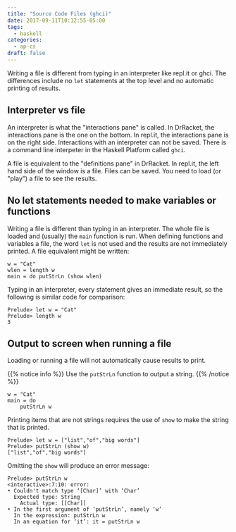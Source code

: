 ```yaml
---
title: "Source Code Files (ghci)"
date: 2017-09-11T10:12:55-05:00
tags:
  - haskell
categories:
  - ap-cs
draft: false
---
```


Writing a file is different from typing in an interpreter like repl.it or ghci. The differences include no `let` statements at
the top level and no automatic printing of results.
<!--more-->

## Interpreter vs file

An interpreter is what the "interactions pane" is called. In DrRacket, the interactions pane is the one on the bottom. In repl.it, the interactions pane is on the right side. Interactions with an interpreter can not be saved. There is a command line interpeter in the Haskell Platform called `ghci`.

A file is equivalent to the "definitions pane" in DrRacket. In repl.it, the left hand side of the window is a file. Files can be saved. You need to load (or "play") a file to see the results.

## No let statements needed to make variables or functions

Writing a file is different than typing in an interpreter. 
The whole file is loaded and (usually)
the `main` function is run. When defining functions and variables a
file, the word `let` is not used and the results are not immediately printed. 
A file equivalent might be written:

    w = "Cat"
    wlen = length w
    main = do putStrLn (show wlen)

Typing in an interpreter, every statement gives an immediate result, so the following is similar code for comparison:

    Prelude> let w = "Cat"
    Prelude> length w
    3

## Output to screen when running a file

Loading or running a file will not automatically cause results to print.

{{% notice info %}} 
Use the `putStrLn` function to output a string. 
{{% /notice %}}

    w = "Cat"
	main = do
	    putStrLn w

Printing items that are not strings requires the use of `show` to make 
the string that is printed.

    Prelude> let w = ["list","of","big words"]
	Prelude> putStrLn (show w)
	["list","of","big words"]

Omitting the `show` will produce an error message:

	Prelude> putStrLn w
	<interactive>:7:10: error:
    • Couldn't match type ‘[Char]’ with ‘Char’
      Expected type: String
        Actual type: [[Char]]
    • In the first argument of ‘putStrLn’, namely ‘w’
      In the expression: putStrLn w
      In an equation for ‘it’: it = putStrLn w

